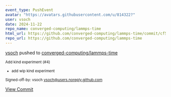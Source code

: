 ```yaml
---
event_type: PushEvent
avatar: "https://avatars.githubusercontent.com/u/814322?"
user: vsoch
date: 2024-11-22
repo_name: converged-computing/lammps-time
html_url: https://github.com/converged-computing/lammps-time/commit/cf5628cd739c1487380ec5f6f627817bf5cf1a58
repo_url: https://github.com/converged-computing/lammps-time
---
```


<a href='https://github.com/vsoch' target='_blank'>vsoch</a> pushed to <a href='https://github.com/converged-computing/lammps-time' target='_blank'>converged-computing/lammps-time</a>

<small>Add kind experiment (#4)

* add wip kind experiment

Signed-off-by: vsoch <vsoch@users.noreply.github.com></small>

<a href='https://github.com/converged-computing/lammps-time/commit/cf5628cd739c1487380ec5f6f627817bf5cf1a58' target='_blank'>View Commit</a>